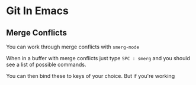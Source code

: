 # Git In Emacs  


## Merge Conflicts
 You can work through merge conflicts with `smerg-mode`
 
 When in a buffer with merge conflicts just type `SPC : smerg` and you should see a list of possible commands.
 
 You can then bind these to keys of your choice. But if you're working 

